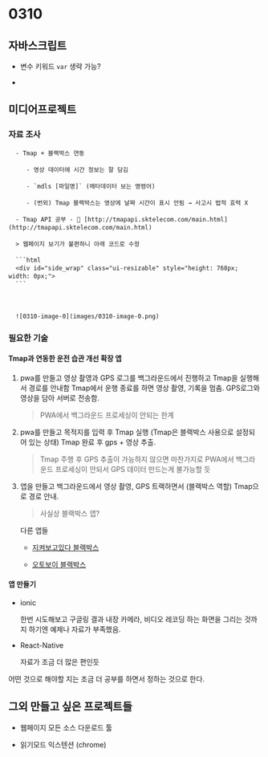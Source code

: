 # 0310

## 자바스크립트

- 변수 키워드 `var` 생략 가능?

-

## 미디어프로젝트

### 자료 조사

      - Tmap + 블랙박스 연동

         - 영상 데이터에 시간 정보는 잘 담김

         - `mdls [파일명]` (메타데이터 보는 명령어)

         - (번외) Tmap 블랙박스는 영상에 날짜 시간이 표시 안됨 → 사고시 법적 효력 X

      - Tmap API 공부 - 🔗 [http://tmapapi.sktelecom.com/main.html](http://tmapapi.sktelecom.com/main.html)

      > 웹페이지 보기가 불편하니 아래 코드로 수정

      ```html
      <div id="side_wrap" class="ui-resizable" style="height: 768px; width: 0px;">
      ```



      ![0310-image-0](images/0310-image-0.png)

### 필요한 기술

#### Tmap과 연동한 운전 습관 개선 확장 앱

1. pwa를 만들고 영상 촬영과 GPS 로그를 백그라운드에서 진행하고 Tmap을 실행해서 경로를 안내함 Tmap에서 운행 종료를 하면 영상 촬영, 기록을 멈춤. GPS로그와 영상을 담아 서버로 전송함.

   > PWA에서 백그라운드 프로세싱이 안되는 한계

1. pwa를 만들고 목적지를 입력 후 Tmap 실행 (Tmap은 블랙박스 사용으로 설정되어 있는 상태) Tmap 완료 후 gps + 영상 추출.

   > Tmap 주행 후 GPS 추출이 가능하지 않으면 마찬가지로 PWA에서 백그라운드 프로세싱이 안되서 GPS 데이터 만드는게 불가능할 듯

1. 앱을 만들고 백그라운드에서 영상 촬영, GPS 트랙하면서 (블랙박스 역할) Tmap으로 경로 안내.

   > 사실상 블랙박스 앱?

   다른 앱들

   - [지켜보고있다 블랙박스](https://apps.apple.com/kr/app/%EC%A7%80%EC%BC%9C%EB%B3%B4%EA%B3%A0%EC%9E%88%EB%8B%A4-%EB%B8%94%EB%9E%99%EB%B0%95%EC%8A%A4/id1105489515)

   - [오토보이 블랙박스](https://play.google.com/store/apps/details?id=com.happyconz.blackbox&hl=ko)

#### 앱 만들기

- ionic

  한번 시도해보고 구글링 결과 내장 카메라, 비디오 레코딩 하는 화면을 그리는 것까지 하기엔 예제나 자료가 부족했음.

- React-Native

  자료가 조금 더 많은 편인듯

어떤 것으로 해야할 지는 조금 더 공부를 하면서 정하는 것으로 한다.

## 그외 만들고 싶은 프로젝트들

- 웹페이지 모든 소스 다운로드 툴

- 읽기모드 익스텐션 (chrome)
